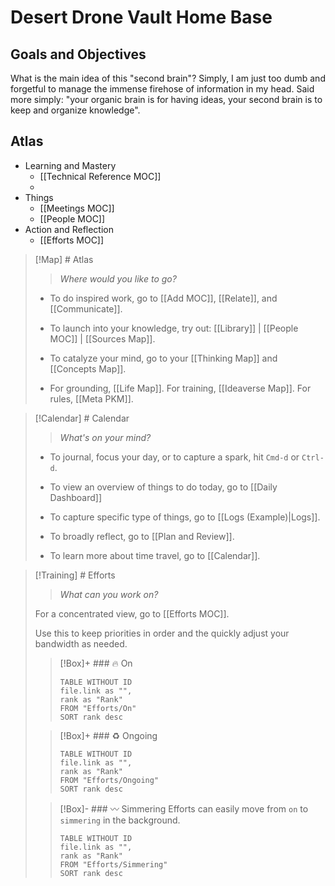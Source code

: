 # Desert Drone Vault Home Base

## Goals and Objectives
What is the main idea of this "second brain"?
Simply, I am just too dumb and forgetful to manage the immense firehose of information in my head. Said more simply: "your organic brain is for having ideas, your second brain is to keep and organize knowledge". 

## Atlas
- Learning and Mastery
	- [[Technical Reference MOC]]
	- 
- Things
	- [[Meetings MOC]]
	- [[People MOC]]
- Action and Reflection
	- [[Efforts MOC]]


> [!Map] # Atlas
> > *Where would you like to go?*
> 
> - To do inspired work, go to [[Add MOC]], [[Relate]], and [[Communicate]].
>   
> 
> - To launch into your knowledge, try out: [[Library]] | [[People MOC]] | [[Sources Map]].
> - To catalyze your mind, go to your [[Thinking Map]] and [[Concepts Map]]. 
> - For grounding, [[Life Map]]. For training, [[Ideaverse Map]]. For rules, [[Meta PKM]].

> [!Calendar] # Calendar
> > *What's on your mind?* 
> 
> - To journal, focus your day, or to capture a spark, hit `Cmd-d` or `Ctrl-d`.
> - To view an overview of things to do today, go to [[Daily Dashboard]]
> - To capture specific type of things, go to [[Logs (Example)|Logs]].
> 
> - To broadly reflect, go to [[Plan and Review]].
> - To learn more about time travel, go to [[Calendar]].

> [!Training] # Efforts
> > *What can you work on?* 
> 
> For a concentrated view, go to [[Efforts MOC]].
> 
> Use this to keep priorities in order and the quickly adjust your bandwidth as needed. 
> 
> > [!Box]+ ### 🔥 On
> > ``` dataview
> > TABLE WITHOUT ID
>  > file.link as "",
>  > rank as "Rank"
> > FROM "Efforts/On"
> > SORT rank desc
> > ```
> 
> > [!Box]+ ### ♻️ Ongoing
> > ``` dataview
> > TABLE WITHOUT ID
> > file.link as "",
> > rank as "Rank"
> > FROM "Efforts/Ongoing"
> > SORT rank desc
> > ```
> 
> > [!Box]- ### 〰️ Simmering
> > Efforts can easily move from `on` to `simmering` in the background.
> > 
> > ``` dataview
> > TABLE WITHOUT ID
> > file.link as "",
> > rank as "Rank"
> > FROM "Efforts/Simmering"
> > SORT rank desc
> > ```


